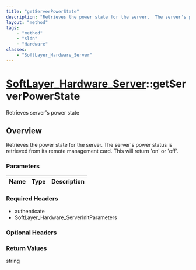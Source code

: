 ```yaml
---
title: "getServerPowerState"
description: "Retrieves the power state for the server.  The server's power status is retrieved from its remote management card.  This... "
layout: "method"
tags:
    - "method"
    - "sldn"
    - "Hardware"
classes:
    - "SoftLayer_Hardware_Server"
---
```

# [SoftLayer_Hardware_Server](/reference/services/SoftLayer_Hardware_Server)::getServerPowerState

Retrieves server's power state


## Overview 
Retrieves the power state for the server.  The server's power status is retrieved from its remote management card.  This will return 'on' or 'off'. 

### Parameters 
|Name | Type | Description |
| --- | --- | --- |


### Required Headers
* authenticate
* SoftLayer_Hardware_ServerInitParameters

### Optional Headers

### Return Values
string

